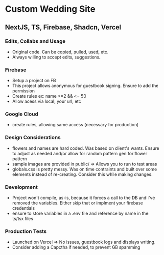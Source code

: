 # Custom Wedding Site
## NextJS, TS, Firebase, Shadcn, Vercel

### Edits, Collabs and Usage
 + Original code. Can be copied, pulled, used, etc.
 + Always willing to accept edits, suggestions. 

### Firebase
 + Setup a project on FB
 + This project allows anonymous for guestbook signing. Ensure to add the permission
 + Create rules ex: name >=2 && <= 50
 + Allow acess via local, your url, etc

### Google Cloud
 + create rules, allowing same access (necessary for production)

### Design Considerations
 + flowers and names are hard coded. Was based on client's wants. Ensure to adjust as needed and/or allow for random pattern gen for flower pattern
 + sample images are provided in public/ => Allows you to run to test areas
 + globals.css is pretty messy. Was on time contraints and built over some elements instead of re-creating. Consider this while making changes.

### Development
 + Project won't compile, as-is, because it forces a call to the DB and I've removed the variables. Either skip that or implment your firebase credentials
 + ensure to store variables in a .env file and reference by name in the ts/tsx files

### Production Tests
 + Launched on Vercel => No issues, guestbook logs and displays writing.
 + Consider adding a Capctha if needed, to prevent GB spamming
